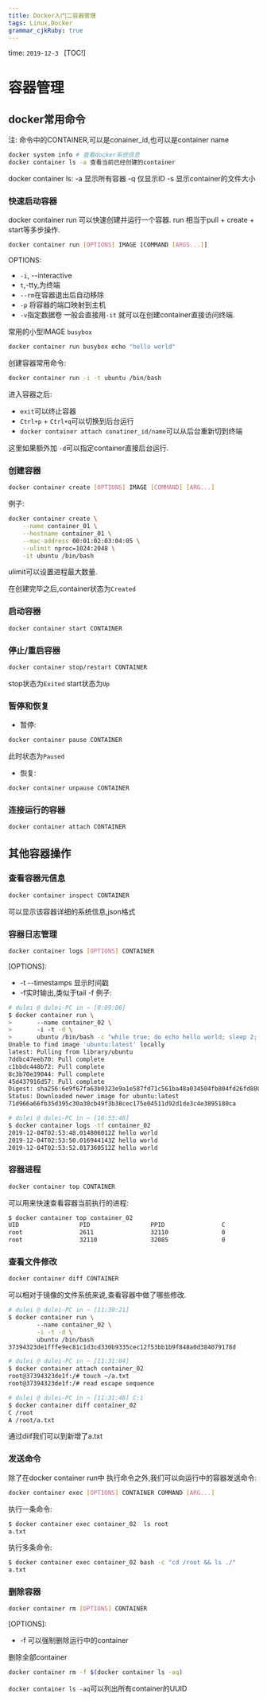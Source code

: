 ```yaml
---
title: Docker入门二容器管理
tags: Linux,Docker
grammar_cjkRuby: true
---
```

time: `2019-12-3 `
[TOC!]
# 容器管理
## docker常用命令
注: 命令中的CONTAINER,可以是conainer_id,也可以是container name
``` bash
docker system info # 查看docker系统信息
docker container ls -a 查看当前已经创建的container

```
docker container ls:
  -a 显示所有容器
  -q 仅显示ID
  -s 显示container的文件大小


### 快速启动容器
docker container run 可以快速创建并运行一个容器.
run 相当于pull + create + start等多步操作.
```bash
docker container run [OPTIONS] IMAGE [COMMAND [ARGS...]]
```
OPTIONS:
 - `-i`, --interactive
 - `t`,-tty,为终端
 - `--rm`在容器退出后自动移除
 - `-p` 将容器的端口映射到主机
 - `-v`指定数据卷
一般会直接用`-it` 就可以在创建container直接访问终端.

常用的小型IMAGE `busybox`
``` bash
docker container run busybox echo "hello world"
```
创建容器常用命令:

``` bash
docker container run -i -t ubuntu /bin/bash
```
进入容器之后:
- `exit`可以终止容器
- `Ctrl+p` + `Ctrl+q`可以切换到后台运行
- `docker container attach conatiner_id/name`可以从后台重新切到终端

这里如果额外加 `-d`可以指定container直接后台运行.

### 创建容器

``` bash
docker container create [OPTIONS] IMAGE [COMMAND] [ARG...]
```
例子:

``` bash
docker container create \
	--name container_01 \
	--hostname container_01 \
	--mac-address 00:01:02:03:04:05 \
	--ulimit nproc=1024:2048 \
	-it ubuntu /bin/bash
```
ulimit可以设置进程最大数量.

在创建完毕之后,container状态为`Created`

### 启动容器
```bash
docker container start CONTAINER
```
### 停止/重启容器

``` bash
docker container stop/restart CONTAINER
```
stop状态为`Exited`
start状态为`Up`
### 暂停和恢复
- 暂停:
``` bash
docker container pause CONTAINER
```
此时状态为`Paused`
- 恢复:
``` bash
docker container unpause CONTAINER
```
### 连接运行的容器
``` bash
docker container attach CONTAINER
```
## 其他容器操作
### 查看容器元信息
``` bash
docker container inspect CONTAINER
```
可以显示该容器详细的系统信息,json格式
### 容器日志管理

```bash
docker container logs [OPTIONS] CONTAINER
```
[OPTIONS]:
- -t --timestamps 显示时间戳
- -f实时输出,类似于tail -f 
例子: 
```bash
# dulei @ dulei-PC in ~ [0:09:06] 
$ docker container run \            
>       --name container_02 \                       
>       -i -t -d \                                  
>       ubuntu /bin/bash -c "while true; do echo hello world; sleep 2; done"
Unable to find image 'ubuntu:latest' locally
latest: Pulling from library/ubuntu
7ddbc47eeb70: Pull complete 
c1bbdc448b72: Pull complete 
8c3b70e39044: Pull complete 
45d437916d57: Pull complete 
Digest: sha256:6e9f67fa63b0323e9a1e587fd71c561ba48a034504fb804fd26fd8800039835d
Status: Downloaded newer image for ubuntu:latest
71d966a66fb35d395c30a30cb49f3b38cec175e04511d92d1de3c4e3895180ca

# dulei @ dulei-PC in ~ [10:53:48] 
$ docker container logs -tf container_02
2019-12-04T02:53:48.014806012Z hello world
2019-12-04T02:53:50.016944143Z hello world
2019-12-04T02:53:52.017360512Z hello world
```
### 容器进程

``` bash
docker container top CONTAINER
```
可以用来快速查看容器当前执行的进程:
```bash
$ docker container top container_02     
UID                 PID                 PPID                C                   STIME               TTY                 TIME                CMD
root                2611                32110               0                   11:18               pts/0               00:00:00            sleep 2
root                32110               32085               0                   10:53               pts/0               00:00:00            /bin/bash -c while true; do echo hello world; sleep 2; done
```
### 查看文件修改

```bash
docker container diff CONTAINER
```
可以相对于镜像的文件系统来说,查看容器中做了哪些修改.

```bash
# dulei @ dulei-PC in ~ [11:30:21] 
$ docker container run \                
        --name container_02 \
        -i -t -d \
        ubuntu /bin/bash                                                    
37394323de1fffe9ec81c1d3cd330b9335cec12f53bb1b9f848a0d384079178d

# dulei @ dulei-PC in ~ [11:31:04] 
$ docker container attach container_02
root@37394323de1f:/# touch ~/a.txt 
root@37394323de1f:/# read escape sequence

# dulei @ dulei-PC in ~ [11:31:48] C:1
$ docker container diff container_02
C /root
A /root/a.txt

```
通过diif我们可以到新增了a.txt

### 发送命令
除了在docker container run中 执行命令之外,我们可以向运行中的容器发送命令:

``` bash
docker container exec [OPTIONS] CONTAINER COMMAND [ARG...]
```
执行一条命令:
``` bash
$ docker container exec container_02  ls root                          
a.txt
```
执行多条命令:

``` bash
$ docker container exec container_02 bash -c "cd /root && ls ./"             
a.txt
```
### 删除容器

``` bash
docker container rm [OPTIONS] CONTAINER
```
[OPTIONS]:
 - -f 可以强制删除运行中的container

删除全部container

```bash
docker container rm -f $(docker container ls -aq)
```
`docker container ls -aq`可以列出所有container的UUID



